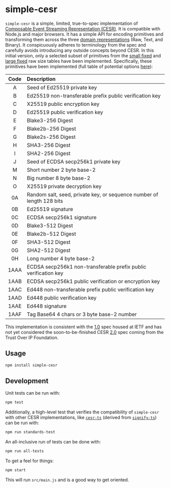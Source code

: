 # simple-cesr

`simple-cesr` is a simple, limited, true-to-spec implementation of [Composable Event Streaming Representation (CESR)](https://weboftrust.github.io/ietf-cesr/draft-ssmith-cesr.html). It is compatible with Node.js and major browsers. It has a simple API for encoding primitives and transforming them across the three [domain representations](https://weboftrust.github.io/ietf-cesr/draft-ssmith-cesr.html#name-concrete-domain-representat) (Raw, Text, and Binary). It conspicuously adheres to terminology from the spec and carefully avoids introducing any outside concepts beyond CESR. In this initial version, only a selected subset of primitives from the [small fixed](https://weboftrust.github.io/ietf-cesr/draft-ssmith-cesr.html#name-small-fixed-raw-size-tables) and [large fixed](https://weboftrust.github.io/ietf-cesr/draft-ssmith-cesr.html#name-large-fixed-raw-size-tables) raw size tables have been implemented. Specifically, these primitives have been implemented (full table of potential options [here](https://weboftrust.github.io/ietf-cesr/draft-ssmith-cesr.html#name-master-code-table)):

| Code | Description                 |
| :--: | :-------------------------- |
| A | Seed of Ed25519 private key |
| B | Ed25519 non-transferable prefix public verification key |
| C | X25519 public encryption key |
| D | Ed25519 public verification key |
| E | Blake3-256 Digest |
| F | Blake2b-256 Digest |
| G | Blake2s-256 Digest |
| H | SHA3-256 Digest |
| I | SHA2-256 Digest |
| J | Seed of ECDSA secp256k1 private key |
| M | Short number 2 byte base-2 |
| N | Big number 8 byte base-2 |
| O | X25519 private decryption key |
| 0A | Random salt, seed, private key, or sequence number of length 128 bits  |
| 0B | Ed25519 signature |
| 0C | ECDSA secp256k1 signature |
| 0D | Blake3-512 Digest |
| 0E | Blake2b-512 Digest |
| 0F | SHA3-512 Digest |
| 0G | SHA2-512 Digest |
| 0H | Long number 4 byte base-2 |
| 1AAA | ECDSA secp256k1 non-transferable prefix public verification key |
| 1AAB | ECDSA secp256k1 public verification or encryption key |
| 1AAC | Ed448 non-transferable prefix public verification key |
| 1AAD | Ed448 public verification key |
| 1AAE | Ed448 signature |
| 1AAF | Tag Base64 4 chars or 3 byte base-2 number |

This implementation is consistent with the [1.0](https://weboftrust.github.io/ietf-cesr/draft-ssmith-cesr.html) spec housed at IETF and has not yet considered the soon-to-be-finished CESR [2.0](https://trustoverip.github.io/tswg-cesr-specification/) spec coming from the Trust Over IP Foundation.

## Usage

```bash
npm install simple-cesr
```

## Development

Unit tests can be run with:

```bash
npm test
```

Additionally, a high-level test that verifies the compatibility of `simple-cesr` with other CESR implementations, like  [`cesr-ts`](https://github.com/webOfTrust/cesr-ts/) (derived from [`signify-ts`](https://github.com/WebOfTrust/signify-ts)) can be run with:

```bash
npm run standards-test
```
An all-inclusive run of tests can be done with:

```bash
npm run all-tests
```

To get a feel for things:

```bash
npm start
```

This will run `src/main.js` and is a good way to get oriented.
